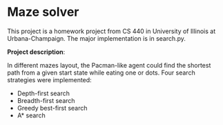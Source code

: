 # Maze solver

This project is a homework project from CS 440 in University of Illinois at Urbana-Champaign. The major implementation is in search.py. 

**Project description**:

In different mazes layout, the Pacman-like agent could find the shortest path from a given start state while eating one or dots. Four search strategies were implemented:
- Depth-first search
- Breadth-first search
- Greedy best-first search
- A* search
